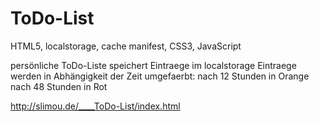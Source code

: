 # ToDo-List

HTML5, localstorage, cache manifest, CSS3, JavaScript

persönliche ToDo-Liste speichert Eintraege im localstorage
Eintraege werden in Abhängigkeit der Zeit umgefaerbt:
nach 12 Stunden in Orange
nach 48 Stunden in Rot

http://slimou.de/____ToDo-List/index.html
